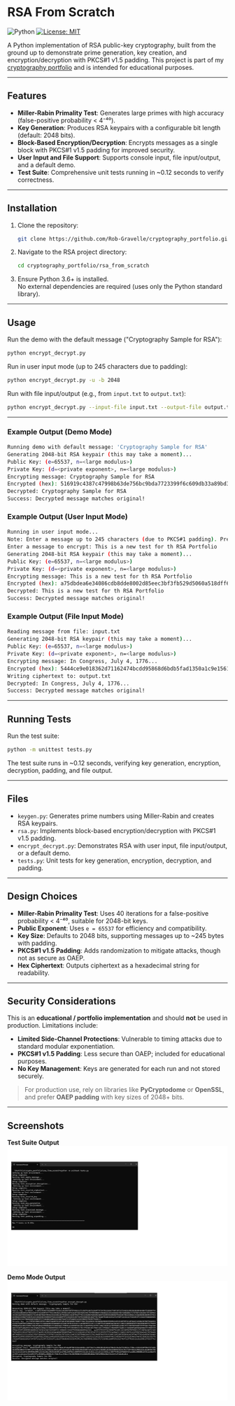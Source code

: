 # RSA From Scratch

![Python](https://img.shields.io/badge/python-3.6%2B-blue)
[![License: MIT](https://img.shields.io/badge/license-MIT-green)](./LICENSE)


A Python implementation of RSA public-key cryptography, built from the ground up to demonstrate prime generation, key creation, and encryption/decryption with PKCS#1 v1.5 padding. This project is part of my [cryptography portfolio](https://github.com/Rob-Gravelle/cryptography_portfolio) and is intended for educational purposes.

---

##  Features

- **Miller-Rabin Primality Test**: Generates large primes with high accuracy (false-positive probability < 4⁻⁴⁰).
- **Key Generation**: Produces RSA keypairs with a configurable bit length (default: 2048 bits).
- **Block-Based Encryption/Decryption**: Encrypts messages as a single block with PKCS#1 v1.5 padding for improved security.
- **User Input and File Support**: Supports console input, file input/output, and a default demo.
- **Test Suite**: Comprehensive unit tests running in ~0.12 seconds to verify correctness.

---

##  Installation

1. Clone the repository:
   ```bash
   git clone https://github.com/Rob-Gravelle/cryptography_portfolio.git
   ```

2. Navigate to the RSA project directory:
   ```bash
   cd cryptography_portfolio/rsa_from_scratch
   ```

3. Ensure Python 3.6+ is installed.  
   No external dependencies are required (uses only the Python standard library).

---

##  Usage

Run the demo with the default message ("Cryptography Sample for RSA"):
```bash
python encrypt_decrypt.py
```

Run in user input mode (up to 245 characters due to padding):
```bash
python encrypt_decrypt.py -u -b 2048
```

Run with file input/output (e.g., from `input.txt` to `output.txt`):
```bash
python encrypt_decrypt.py --input-file input.txt --output-file output.txt
```

---

###  Example Output (Demo Mode)

```bash
Running demo with default message: 'Cryptography Sample for RSA'
Generating 2048-bit RSA keypair (this may take a moment)...
Public Key: (e=65537, n=<large modulus>)
Private Key: (d=<private exponent>, n=<large modulus>)
Encrypting message: Cryptography Sample for RSA
Encrypted (hex): 516919c4387c47998b63de756bc9bda7723399f6c609db33a89bd3105608c39a...
Decrypted: Cryptography Sample for RSA
Success: Decrypted message matches original!
```

###  Example Output (User Input Mode)

```bash
Running in user input mode...
Note: Enter a message up to 245 characters (due to PKCS#1 padding). Press Ctrl+C to cancel.
Enter a message to encrypt: This is a new test for th RSA Portfolio
Generating 2048-bit RSA keypair (this may take a moment)...
Public Key: (e=65537, n=<large modulus>)
Private Key: (d=<private exponent>, n=<large modulus>)
Encrypting message: This is a new test for th RSA Portfolio
Encrypted (hex): a75dbdea6e34086cdb8dde8002d85eec3bf3fb529d5060a518dff670054add46...
Decrypted: This is a new test for th RSA Portfolio
Success: Decrypted message matches original!
```

###  Example Output (File Input Mode)

```bash
Reading message from file: input.txt
Generating 2048-bit RSA keypair (this may take a moment)...
Public Key: (e=65537, n=<large modulus>)
Private Key: (d=<private exponent>, n=<large modulus>)
Encrypting message: In Congress, July 4, 1776...
Encrypted (hex): 5444ce9e018362d71162474bcdd95868d6bdb5fad1350a1c9e156110525c4616...
Writing ciphertext to: output.txt
Decrypted: In Congress, July 4, 1776...
Success: Decrypted message matches original!
```

---

##  Running Tests

Run the test suite:
```bash
python -m unittest tests.py
```

The test suite runs in ~0.12 seconds, verifying key generation, encryption, decryption, padding, and file output.

---

##  Files

- `keygen.py`: Generates prime numbers using Miller-Rabin and creates RSA keypairs.
- `rsa.py`: Implements block-based encryption/decryption with PKCS#1 v1.5 padding.
- `encrypt_decrypt.py`: Demonstrates RSA with user input, file input/output, or a default demo.
- `tests.py`: Unit tests for key generation, encryption, decryption, and padding.

---

##  Design Choices

- **Miller-Rabin Primality Test**: Uses 40 iterations for a false-positive probability < 4⁻⁴⁰, suitable for 2048-bit keys.
- **Public Exponent**: Uses `e = 65537` for efficiency and compatibility.
- **Key Size**: Defaults to 2048 bits, supporting messages up to ~245 bytes with padding.
- **PKCS#1 v1.5 Padding**: Adds randomization to mitigate attacks, though not as secure as OAEP.
- **Hex Ciphertext**: Outputs ciphertext as a hexadecimal string for readability.

---

##  Security Considerations

This is an **educational / portfolio implementation** and should **not** be used in production. Limitations include:

-  **Limited Side-Channel Protections**: Vulnerable to timing attacks due to standard modular exponentiation.
-  **PKCS#1 v1.5 Padding**: Less secure than OAEP; included for educational purposes.
-  **No Key Management**: Keys are generated for each run and not stored securely.

>  For production use, rely on libraries like **PyCryptodome** or **OpenSSL**, and prefer **OAEP padding** with key sizes of 2048+ bits.

---

##  Screenshots

**Test Suite Output**  
![Test Suite Output](screenshots/test_suite.png)

**Demo Mode Output**  
![Demo Mode Output](screenshots/demo_mode.png)
